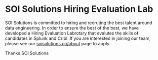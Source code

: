 # SOI Solutions Hiring Evaluation Lab
SOI Solutions is committed to hiring and recruting the best talent around data engineering. In order to ensure the best of the best, we have developed a Hiring Evaluation Labrotary that evalutes the skills of candidates in Splunk and Cribl. If you are interested in joining our team, please see our [soisolutions.co/about](https://soisolutions.co/about/) page to apply. 

Thanks
SOI Solutions
